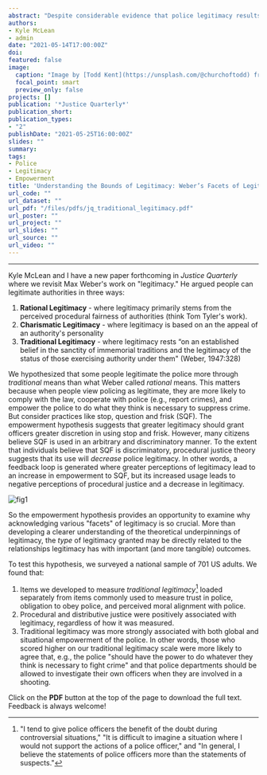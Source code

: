 ```yaml
---
abstract: "Despite considerable evidence that police legitimacy results in beneficial outcomes like compliance, cooperation, and empowerment, scholars have yet to agree on how to define and operationalize legitimacy. Drawing on Max Weber’s facets of legitimacy, we developed and tested a measure of *traditional authority*, reflecting the possibility that some people legitimate the police more so based on tradition than normative concerns regarding fairness. Confirmatory factor analysis of survey data from a national sample of 701 US adults revealed that our traditional authority items loaded separately from items commonly used to capture feelings of trust, obligation to obey, and moral alignment. Furthermore, although perceived legitimacy appears to flow from perceptions of procedural and distributive fairness regardless of how it is measured, traditional authority is more strongly associated with empowerment of the police. We discuss the theoretical and practical implications of these findings and urge researchers to replicate and extend our work."
authors:
- Kyle McLean
- admin
date: "2021-05-14T17:00:00Z"
doi: 
featured: false
image:
  caption: "Image by [Todd Kent](https://unsplash.com/@churchoftodd) from [Unsplash](https://unsplash.com/photos/JnaPjPIT5ic)"
  focal_point: smart
  preview_only: false
projects: []
publication: '*Justice Quarterly*'
publication_short: 
publication_types:
- "2"
publishDate: "2021-05-25T16:00:00Z"
slides: ""
summary: 
tags:
- Police
- Legitimacy
- Empowerment
title: 'Understanding the Bounds of Legitimacy: Weber’s Facets of Legitimacy and the Police Empowerment Hypothesis'
url_code: ""
url_dataset: ""
url_pdf: "/files/pdfs/jq_traditional_legitimacy.pdf"
url_poster: ""
url_project: ""
url_slides: ""
url_source: ""
url_video: ""
---
```


***************

Kyle McLean and I have a new paper forthcoming in *Justice Quarterly* where we revisit Max Weber's work on "legitimacy." He argued people can legitimate authorities in three ways:

1. **Rational Legitimacy** - where legitimacy primarily stems from the perceived procedural fairness of authorities (think Tom Tyler's work). 
2. **Charismatic Legitimacy** - where legitimacy is based on an the appeal of an authority's personality
3. **Traditional Legitimacy** - where legitimacy rests “on an established belief in the sanctity of immemorial traditions and the legitimacy of the status of those exercising authority under them" (Weber, 1947:328)

We hypothesized that some people legitimate the police more through *traditional* means than what Weber called *rational* means. This matters because when people view policing as legitimate, they are more likely to comply with the law, cooperate with police (e.g., report crimes), and empower the police to do what they think is necessary to suppress crime. But consider practices like stop, question and frisk (SQF). The empowerment hypothesis suggests that greater legitimacy should grant officers greater discretion in using stop and frisk. However, many citizens believe SQF is used in an arbitrary and discriminatory manner. To the extent that individuals believe that SQF is discriminatory, procedural justice theory suggests that its use will *decrease* police legitimacy. In other words, a feedback loop is generated where greater perceptions of legitimacy lead to an increase in empowerment to SQF, but its increased usage leads to negative perceptions of procedural justice and a decrease in legitimacy.

![fig1](/img/jq_feedback_loop.jpg)

So the empowerment hypothesis provides an opportunity to examine why acknowledging various "facets" of legitimacy is so crucial. More than developing a clearer understanding of the theoretical underpinnings of legitimacy, the *type* of legitimacy granted may be directly related to the relationships legitimacy has with important (and more tangible) outcomes.

To test this hypothesis, we surveyed a national sample of 701 US adults. We found that:

1. Items we developed to measure *traditional legitimacy*[^1] loaded separately from items commonly used to measure trust in police, obligation to obey police, and perceived moral alignment with police. 
2. Procedural and distributive justice were positively associated with legitimacy, regardless of how it was measured.
3. Traditional legitimacy was more strongly associated with both global and situational empowerment of the police. In other words, those who scored higher on our traditional legitimacy scale were more likely to agree that, e.g., the police "should have the power to do whatever they think is necessary to fight crime" and that police departments should be allowed to investigate their own officers when they are involved in a shooting.

Click on the **PDF** button at the top of the page to download the full text. Feedback is always welcome!

[^1]: "I tend to give police officers the benefit of the doubt during controversial situations," "It is difficult to imagine a situation where I would not support the actions of a police officer," and "In general, I believe the statements of police officers more than the statements of suspects."
